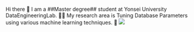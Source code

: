 Hi there 👋 
I am a ##Master degree## student at Yonsei University DataEngineeringLab. 👩‍🎓
My research area is Tuning Database Parameters using various machine learning techniques. 🚀
<a href="https://mail.google.com/mail/?view=cm&amp;fs=1&amp;to=seinkwon97@yonsei.ac.kr" target="_blank" target="_blank"><img src="https://img.shields.io/badge/Gmail-F06B66?style=flat&logo=seinkwon97@yonsei.ac.kr&logoColor=white"/></a>
<!--
**Kwon-sein/Kwon-sein** is a ✨ _special_ ✨ repository because its `README.md` (this file) appears on your GitHub profile.

Here are some ideas to get you started:

- 🔭 I’m currently working on ...
- 🌱 I’m currently learning ...
- 👯 I’m looking to collaborate on ...
- 🤔 I’m looking for help with ...
- 💬 Ask me about ...
- 📫 How to reach me: ...
- 😄 Pronouns: ...
- ⚡ Fun fact: ...
-->
